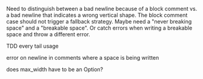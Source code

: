 
Need to distinguish between a bad newline because of a block comment vs. a bad newline that indicates a wrong vertical shape.
The block comment case should not trigger a fallback strategy.
Maybe need a "never breaking space" and a "breakable space".
Or catch errors when writing a breakable space and throw a different error.




TDD every tail usage


error on newline in comments where a space is being written


does max_width have to be an Option?

